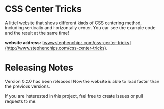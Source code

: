 # CSS Center Tricks

A littel website that shows different kinds of CSS centering method, including vertically and horizontally center.
You can see the example code and the result at the same time!

**website address:** [www.stephenchips.com/css-center-tricks](http://www.stephenchips.com/css-center-tricks).

# Releasing Notes
Version 0.2.0 has been released! Now the website is able to load faster than the previous versions.

If you are insterested in this project, feel free to create issues or pull requests to me.
